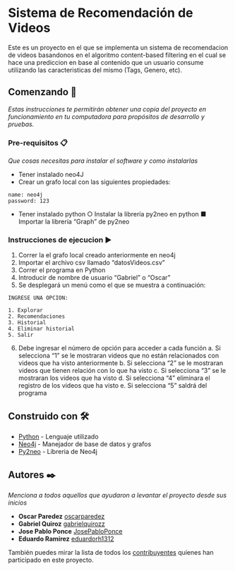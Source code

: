 # Sistema de Recomendación de Videos

Este es un proyecto en el que se implementa un sistema de recomendacion de videos basandonos en el algoritmo content-based filtering en el cual se hace una prediccion en base al contenido que un usuario consume utilizando las caracteristicas del mismo (Tags, Genero, etc).


## Comenzando 🚀

_Estas instrucciones te permitirán obtener una copia del proyecto en funcionamiento en tu computadora para propósitos de desarrollo y pruebas._

### Pre-requisitos 📋

_Que cosas necesitas para instalar el software y como instalarlas_

* Tener instalado neo4J
* Crear un grafo local con las siguientes propiedades:

```
name: neo4j
password: 123
```

* Tener instalado python
	○ Instalar la librería py2neo en python
		■ Importar la librería “Graph” de py2neo

### Instrucciones de ejecucion ▶️

1. Correr la el grafo local creado anteriormente en neo4j
2. Importar el archivo csv llamado “datosVideos.csv”
3. Correr el programa en Python
4. Introducir de nombre de usuario “Gabriel” o “Oscar”
5. Se desplegará un menú como el que se muestra a continuación:

```
INGRESE UNA OPCION:

1. Explorar
2. Recomendaciones
3. Historial
4. Eliminar historial
5. Salir
```
6. Debe ingresar el número de opción para acceder a cada función
	a. Si selecciona “1” se le mostraran videos que no están relacionados con
	   videos que ha visto anteriormente
	b. Si selecciona “2” se le mostraran videos que tienen relación con lo que ha
	   visto
	c. Si selecciona “3” se le mostraran los videos que ha visto
	d. Si selecciona “4” eliminara el registro de los videos que ha visto
	e. Si selecciona “5” saldrá del programa


## Construido con 🛠️

* [Python](https://www.python.org/doc/) - Lenguaje utilizado
* [Neo4j](https://neo4j.com/docs/) - Manejador de base de datos y grafos
* [Py2neo](https://py2neo.org/2.0/essentials.html) - Libreria de Neo4j


## Autores ✒️

_Menciona a todos aquellos que ayudaron a levantar el proyecto desde sus inicios_

* **Oscar Paredez** [oscarparedez](https://github.com/oscarparedez)
* **Gabriel Quiroz** [gabrielquirozz](https://github.com/gabrielquirozz)
* **Jose Pablo Ponce** [JosePabloPonce](https://github.com/JosePabloPonce)
* **Eduardo Ramírez** [eduardorh1312](https://github.com/eduardorh1312)

También puedes mirar la lista de todos los [contribuyentes](https://github.com/eduardorh1312/Proyecto2_CC2003S30/graphs/contributors) quíenes han participado en este proyecto. 

